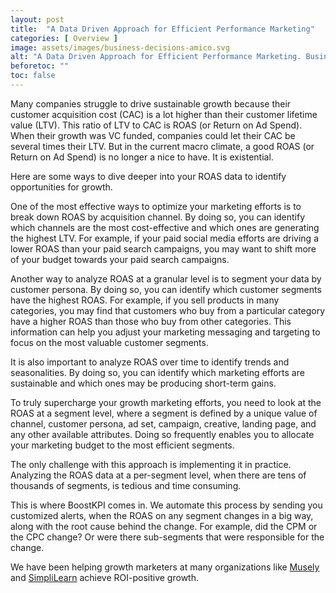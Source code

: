 ```yaml
---
layout: post
title:  "A Data Driven Approach for Efficient Performance Marketing"
categories: [ Overview ]
image: assets/images/business-decisions-amico.svg
alt: "A Data Driven Approach for Efficient Performance Marketing. Business Illustrations by StorySet"
beforetoc: ""
toc: false
---
```


Many companies struggle to drive sustainable growth because their customer acquisition cost (CAC) is a lot higher than their customer lifetime value (LTV). This ratio of LTV to CAC is ROAS (or Return on Ad Spend). When their growth was VC funded, companies could let their CAC be several times their LTV. But in the current macro climate, a good ROAS (or Return on Ad Spend) is no longer a nice to have. It is existential.

Here are some ways to dive deeper into your ROAS data to identify opportunities for growth.

One of the most effective ways to optimize your marketing efforts is to break down ROAS by acquisition channel. By doing so, you can identify which channels are the most cost-effective and which ones are generating the highest LTV. For example, if your paid social media efforts are driving a lower ROAS than your paid search campaigns, you may want to shift more of your budget towards your paid search campaigns.

Another way to analyze ROAS at a granular level is to segment your data by customer persona. By doing so, you can identify which customer segments have the highest ROAS. For example, if you sell products in many categories, you may find that customers who buy from a particular category have a higher ROAS than those who buy from other categories. This information can help you adjust your marketing messaging and targeting to focus on the most valuable customer segments.

It is also important to analyze ROAS over time to identify trends and seasonalities. By doing so, you can identify which marketing efforts are sustainable and which ones may be producing short-term gains.

To truly supercharge your growth marketing efforts, you need to look at the ROAS at a segment level, where a segment is defined by a unique value of channel, customer persona, ad set, campaign, creative, landing page, and any other available attributes. Doing so frequently enables you to allocate your marketing budget to the most efficient segments.

The only challenge with this approach is implementing it in practice. Analyzing the ROAS data at a per-segment level, when there are tens of thousands of segments, is tedious and time consuming.

This is where BoostKPI comes in. We automate this process by sending you customized alerts, when the ROAS on any segment changes in a big way, along with the root cause behind the change. For example, did the CPM or the CPC change? Or were there sub-segments that were responsible for the change.

We have been helping growth marketers at many organizations like [Musely](https://www.musely.com) and [SimpliLearn](https://www.simplilearn.com) achieve ROI-positive growth.
